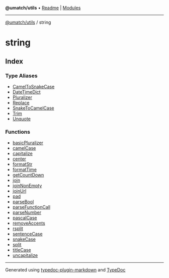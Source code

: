 **@umatch/utils** • [Readme](../index.md) \| [Modules](../modules.md)

***

[@umatch/utils](../modules.md) / string

# string

## Index

### Type Aliases

- [CamelToSnakeCase](type-aliases/CamelToSnakeCase.md)
- [DateTimeDict](type-aliases/DateTimeDict.md)
- [Pluralizer](type-aliases/Pluralizer.md)
- [Replace](type-aliases/Replace.md)
- [SnakeToCamelCase](type-aliases/SnakeToCamelCase.md)
- [Trim](type-aliases/Trim.md)
- [Unquote](type-aliases/Unquote.md)

### Functions

- [basicPluralizer](functions/basicPluralizer.md)
- [camelCase](functions/camelCase.md)
- [capitalize](functions/capitalize.md)
- [center](functions/center.md)
- [formatStr](functions/formatStr.md)
- [formatTime](functions/formatTime.md)
- [getCountDown](functions/getCountDown.md)
- [join](functions/join.md)
- [joinNonEmpty](functions/joinNonEmpty.md)
- [joinUrl](functions/joinUrl.md)
- [pad](functions/pad.md)
- [parseBool](functions/parseBool.md)
- [parseFunctionCall](functions/parseFunctionCall.md)
- [parseNumber](functions/parseNumber.md)
- [pascalCase](functions/pascalCase.md)
- [removeAccents](functions/removeAccents.md)
- [rsplit](functions/rsplit.md)
- [sentenceCase](functions/sentenceCase.md)
- [snakeCase](functions/snakeCase.md)
- [split](functions/split.md)
- [titleCase](functions/titleCase.md)
- [uncapitalize](functions/uncapitalize.md)

***

Generated using [typedoc-plugin-markdown](https://www.npmjs.com/package/typedoc-plugin-markdown) and [TypeDoc](https://typedoc.org/)
